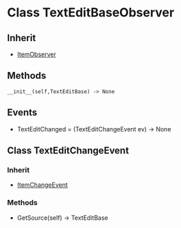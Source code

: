 # Class TextEditBaseObserver

## Inherit

* [ItemObserver](ItemObserver.md)

## Methods
```
__init__(self,TextEditBase) -> None
```

## Events

* TextEditChanged = (TextEditChangeEvent ev) -> None

## Class TextEditChangeEvent

### Inherit

* [ItemChangeEvent](ItemObserver.md)

### Methods

* GetSource(self) -> TextEditBase
